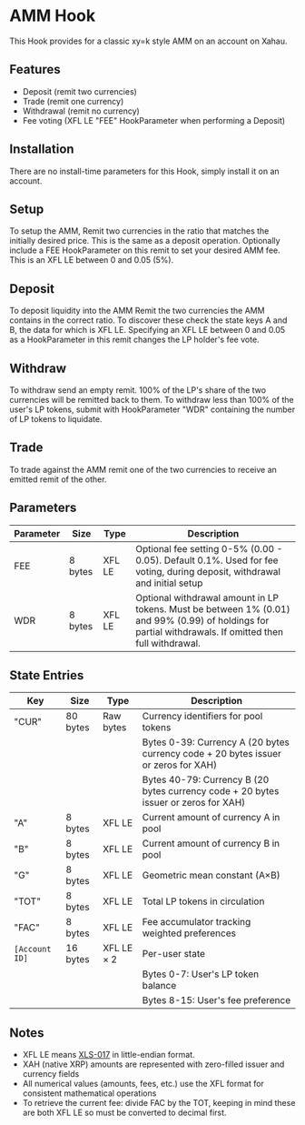 # AMM Hook
This Hook provides for a classic xy=k style AMM on an account on Xahau.

## Features
* Deposit (remit two currencies)
* Trade (remit one currency)
* Withdrawal (remit no currency)
* Fee voting (XFL LE "FEE" HookParameter when performing a Deposit)

## Installation
There are no install-time parameters for this Hook, simply install it on an account.

## Setup
To setup the AMM, Remit two currencies in the ratio that matches the initially desired price. This is the same as a deposit operation.
Optionally include a FEE HookParameter on this remit to set your desired AMM fee. This is an XFL LE between 0 and 0.05 (5%).

## Deposit
To deposit liquidity into the AMM Remit the two currencies the AMM contains in the correct ratio. To discover these check the state keys A and B, the data for which is XFL LE. Specifying an XFL LE between 0 and 0.05 as a HookParameter in this remit changes the LP holder's fee vote.

## Withdraw
To withdraw send an empty remit. 100% of the LP's share of the two currencies will be remitted back to them. To withdraw less than 100% of the user's LP tokens, submit with HookParameter "WDR" containing the number of LP tokens to liquidate.

## Trade
To trade against the AMM remit one of the two currencies to receive an emitted remit of the other.

## Parameters
| Parameter | Size | Type | Description |
|-----------|------|------|-------------|
| FEE | 8 bytes | XFL LE | Optional fee setting 0-5% (0.00 - 0.05). Default 0.1%. Used for fee voting, during deposit, withdrawal and initial setup |
| WDR | 8 bytes | XFL LE | Optional withdrawal amount in LP tokens. Must be between 1% (0.01) and 99% (0.99) of holdings for partial withdrawals. If omitted then full withdrawal. |

## State Entries
| Key | Size | Type | Description |
|-----|------|------|-------------|
| "CUR" | 80 bytes | Raw bytes | Currency identifiers for pool tokens |
| | | | Bytes 0-39: Currency A (20 bytes currency code + 20 bytes issuer or zeros for XAH) |
| | | | Bytes 40-79: Currency B (20 bytes currency code + 20 bytes issuer or zeros for XAH) |
| "A" | 8 bytes | XFL LE | Current amount of currency A in pool |
| "B" | 8 bytes | XFL LE | Current amount of currency B in pool |
| "G" | 8 bytes | XFL LE | Geometric mean constant (A×B) |
| "TOT" | 8 bytes | XFL LE | Total LP tokens in circulation |
| "FAC" | 8 bytes | XFL LE | Fee accumulator tracking weighted preferences |
| `[Account ID]` | 16 bytes | XFL LE × 2 | Per-user state |
| | | | Bytes 0-7: User's LP token balance |
| | | | Bytes 8-15: User's fee preference |

## Notes
- XFL LE means [XLS-017](https://github.com/XRPLF/XRPL-Standards/discussions/39) in little-endian format.
- XAH (native XRP) amounts are represented with zero-filled issuer and currency fields
- All numerical values (amounts, fees, etc.) use the XFL format for consistent mathematical operations
- To retrieve the current fee: divide FAC by the TOT, keeping in mind these are both XFL LE so must be converted to decimal first.
